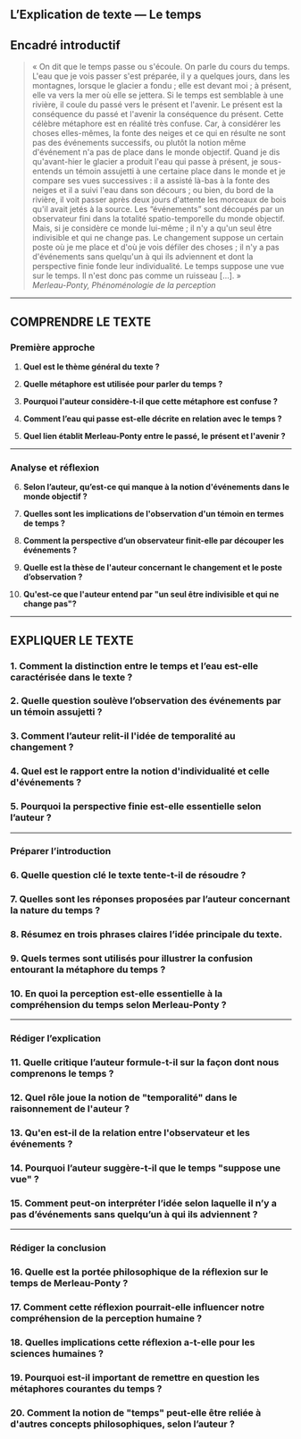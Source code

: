 ## L’Explication de texte — Le temps

## Encadré introductif
> « On dit que le temps passe ou s'écoule. On parle du cours du temps. L'eau que je vois passer s'est préparée, il y a quelques jours, dans les montagnes, lorsque le glacier a fondu ; elle est devant moi ; à présent, elle va vers la mer où elle se jettera. Si le temps est semblable à une rivière, il coule du passé vers le présent et l'avenir. Le présent est la conséquence du passé et l'avenir la conséquence du présent. Cette célèbre métaphore est en réalité très confuse. Car, à considérer les choses elles-mêmes, la fonte des neiges et ce qui en résulte ne sont pas des événements successifs, ou plutôt la notion même d'événement n'a pas de place dans le monde objectif. Quand je dis qu'avant-hier le glacier a produit l'eau qui passe à présent, je sous-entends un témoin assujetti à une certaine place dans le monde et je compare ses vues successives : il a assisté là-bas à la fonte des neiges et il a suivi l'eau dans son décours ; ou bien, du bord de la rivière, il voit passer après deux jours d'attente les morceaux de bois qu'il avait jetés à la source. Les “événements” sont découpés par un observateur fini dans la totalité spatio-temporelle du monde objectif. Mais, si je considère ce monde lui-même ; il n'y a qu'un seul être indivisible et qui ne change pas. Le changement suppose un certain poste où je me place et d'où je vois défiler des choses ; il n'y a pas d'événements sans quelqu'un à qui ils adviennent et dont la perspective finie fonde leur individualité. Le temps suppose une vue sur le temps. Il n'est donc pas comme un ruisseau […]. »  
> *Merleau-Ponty, Phénoménologie de la perception*

---

## COMPRENDRE LE TEXTE

### Première approche

1. **Quel est le thème général du texte ?**

2. **Quelle métaphore est utilisée pour parler du temps ?**

3. **Pourquoi l'auteur considère-t-il que cette métaphore est confuse ?**

4. **Comment l’eau qui passe est-elle décrite en relation avec le temps ?**

5. **Quel lien établit Merleau-Ponty entre le passé, le présent et l'avenir ?**

---

### Analyse et réflexion

6. **Selon l’auteur, qu’est-ce qui manque à la notion d'événements dans le monde objectif ?**

7. **Quelles sont les implications de l'observation d'un témoin en termes de temps ?**

8. **Comment la perspective d’un observateur finit-elle par découper les événements ?**

9. **Quelle est la thèse de l'auteur concernant le changement et le poste d’observation ?**

10. **Qu'est-ce que l'auteur entend par "un seul être indivisible et qui ne change pas"?**

---

## EXPLIQUER LE TEXTE 

### 1. Comment la distinction entre le temps et l’eau est-elle caractérisée dans le texte ?

### 2. Quelle question soulève l’observation des événements par un témoin assujetti ?

### 3. Comment l’auteur relit-il l'idée de temporalité au changement ?

### 4. Quel est le rapport entre la notion d'individualité et celle d'événements ?

### 5. Pourquoi la perspective finie est-elle essentielle selon l’auteur ?

---

### Préparer l’introduction

### 6. Quelle question clé le texte tente-t-il de résoudre ?

### 7. Quelles sont les réponses proposées par l’auteur concernant la nature du temps ?
 
### 8. Résumez en trois phrases claires l’idée principale du texte.

### 9. Quels termes sont utilisés pour illustrer la confusion entourant la métaphore du temps ?

### 10. En quoi la perception est-elle essentielle à la compréhension du temps selon Merleau-Ponty ?

---

### Rédiger l’explication

### 11. Quelle critique l’auteur formule-t-il sur la façon dont nous comprenons le temps ?

### 12. Quel rôle joue la notion de "temporalité" dans le raisonnement de l'auteur ?

### 13. Qu'en est-il de la relation entre l'observateur et les événements ? 

### 14. Pourquoi l’auteur suggère-t-il que le temps "suppose une vue" ?

### 15. Comment peut-on interpréter l’idée selon laquelle il n’y a pas d’événements sans quelqu’un à qui ils adviennent ?

---

### Rédiger la conclusion

### 16. Quelle est la portée philosophique de la réflexion sur le temps de Merleau-Ponty ?

### 17. Comment cette réflexion pourrait-elle influencer notre compréhension de la perception humaine ?

### 18. Quelles implications cette réflexion a-t-elle pour les sciences humaines ?

### 19. Pourquoi est-il important de remettre en question les métaphores courantes du temps ?

### 20. Comment la notion de "temps" peut-elle être reliée à d'autres concepts philosophiques, selon l’auteur ?